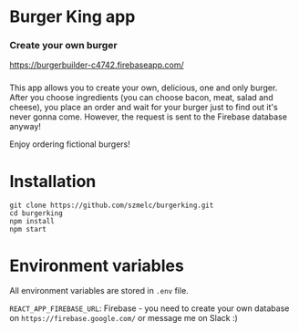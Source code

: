 # Burger King app

### Create your own burger

https://burgerbuilder-c4742.firebaseapp.com/

### 

This app allows you to create your own, delicious, one and only burger. After you choose ingredients (you can choose bacon, meat, salad and cheese), you place an order and wait for your burger just to find out it's never gonna come. However, the request is sent to the Firebase database anyway!

Enjoy ordering fictional burgers!


# Installation


    git clone https://github.com/szmelc/burgerking.git
    cd burgerking
    npm install
    npm start

# Environment variables
All environment variables are stored in `.env` file. 


`REACT_APP_FIREBASE_URL`: Firebase - you need to create your own database on `https://firebase.google.com/` or message me on Slack :)

